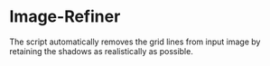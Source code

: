# Image-Refiner
The script automatically removes the grid lines from input image by retaining the shadows as realistically as possible.
